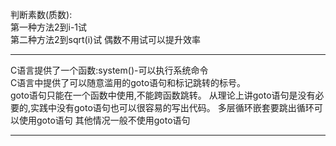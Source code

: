 判断素数(质数):  
第一种方法2到i-1试  
第二种方法2到sqrt(i)试
偶数不用试可以提升效率

---
C语言提供了一个函数:system()-可以执行系统命令  
C语言中提供了可以随意滥用的goto语句和标记跳转的标号。  
goto语句只能在一个函数中使用,不能跨函数跳转。
从理论上讲goto语句是没有必要的,实践中没有goto语句也可以很容易的写出代码。
多层循环嵌套要跳出循环可以使用goto语句 其他情况一般不使用goto语句  

---
